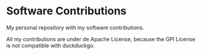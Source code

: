 # Software Contributions
My personal repository with my software contributions.

All my contributions are under de Apache License, because the GPl License is not compatible with duckduckgo. 
